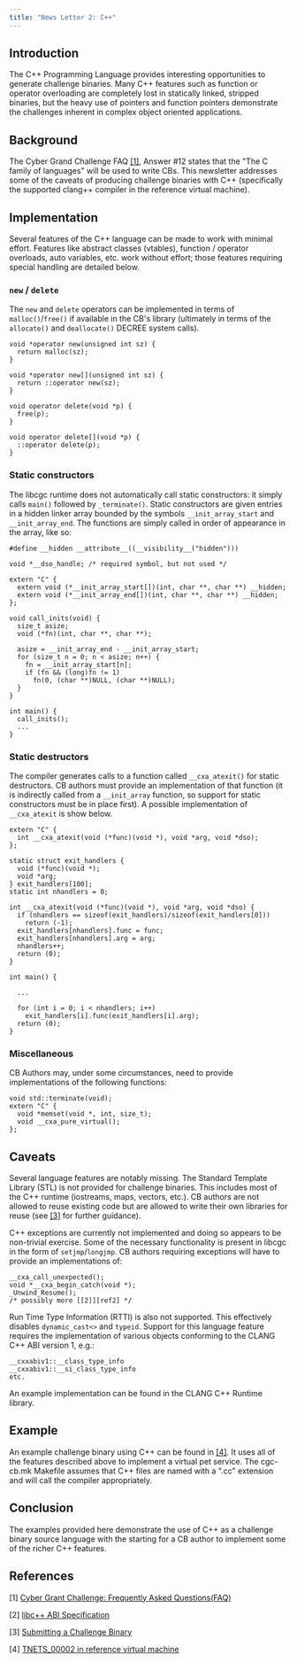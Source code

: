 ```yaml
---
title: "News Letter 2: C++"
---
```


## Introduction

The C++ Programming Language provides interesting opportunities to
generate challenge binaries. Many C++ features such as function or
operator overloading are completely lost in statically linked,
stripped binaries, but the heavy use of pointers and function pointers
demonstrate the challenges inherent in complex object oriented
applications.

## Background

The Cyber Grand Challenge FAQ [[1]][ref1], Answer #12 states that the
"The C family of languages" will be used to write CBs.  This newsletter
addresses some of the caveats of producing challenge binaries with C++
(specifically the supported clang++ compiler in the reference virtual
machine).

## Implementation

Several features of the C++ language can be made to work with minimal
effort.  Features like abstract classes (vtables), function / operator
overloads, auto variables, etc. work without effort; those features
requiring special handling are detailed below.

### `new` / `delete`

The `new` and `delete` operators can be implemented in terms of
`malloc()`/`free()` if available in the CB's library (ultimately in
terms of the `allocate()` and `deallocate()` DECREE system calls).

    void *operator new(unsigned int sz) {
      return malloc(sz);
    }

    void *operator new[](unsigned int sz) {
      return ::operator new(sz);
    }

    void operator delete(void *p) {
      free(p);
    }

    void operator delete[](void *p) {
      ::operator delete(p);
    }

### Static constructors

The libcgc runtime does not automatically call static constructors: it
simply calls `main()` followed by `_terminate()`. Static constructors are
given entries in a hidden linker array bounded by the symbols
`__init_array_start` and `__init_array_end`.  The functions are simply
called in order of appearance in the array, like so:

    #define __hidden __attribute__((__visibility__("hidden")))

    void *__dso_handle; /* required symbol, but not used */

    extern "C" {
      extern void (*__init_array_start[])(int, char **, char **) __hidden;
      extern void (*__init_array_end[])(int, char **, char **) __hidden;
    };

    void call_inits(void) {
      size_t asize;
      void (*fn)(int, char **, char **);

      asize = __init_array_end - __init_array_start;
      for (size_t n = 0; n < asize; n++) {
        fn = __init_array_start[n];
        if (fn && (long)fn != 1)
          fn(0, (char **)NULL, (char **)NULL);
      }
    }

    int main() {
      call_inits();
      ...
    }

### Static destructors

The compiler generates calls to a function called `__cxa_atexit()` for
static destructors.  CB authors must provide an implementation of that
function (it is indirectly called from a `__init_array` function, so
support for static constructors must be in place first). A possible
implementation of `__cxa_atexit` is show below.

    extern "C" {
      int __cxa_atexit(void (*func)(void *), void *arg, void *dso);
    };

    static struct exit_handlers {
      void (*func)(void *);
      void *arg;
    } exit_handlers[100];
    static int nhandlers = 0;

    int __cxa_atexit(void (*func)(void *), void *arg, void *dso) {
      if (nhandlers == sizeof(exit_handlers)/sizeof(exit_handlers[0]))
        return (-1);
      exit_handlers[nhandlers].func = func;
      exit_handlers[nhandlers].arg = arg;
      nhandlers++;
      return (0);
    }

    int main() {

      ...

      for (int i = 0; i < nhandlers; i++)
        exit_handlers[i].func(exit_handlers[i].arg);
      return (0);
    }

### Miscellaneous

CB Authors may, under some circumstances, need to provide
implementations of the following functions:

    void std::terminate(void);
    extern "C" {
      void *memset(void *, int, size_t);
      void __cxa_pure_virtual();
    };

## Caveats

Several language features are notably missing.  The Standard Template
Library (STL) is not provided for challenge binaries. This includes
most of the C++ runtime (iostreams, maps, vectors, etc.). CB authors
are not allowed to reuse existing code but are allowed to write their own
libraries for reuse (see [[3]][ref3] for further guidance).

C++ exceptions are currently not implemented and doing so appears to be
non-trivial exercise. Some of the necessary functionality is present
in libcgc in the form of `setjmp`/`longjmp`.  CB authors requiring
exceptions will have to provide an implementations of:

    __cxa_call_unexpected();
    void *__cxa_begin_catch(void *);
    _Unwind_Resume();
    /* possibly more [[2]][ref2] */

Run Time Type Information (RTTI) is also not supported. This
effectively disables `dynamic_cast<>` and `typeid`. Support for this
language feature requires the implementation of various objects
conforming to the CLANG C++ ABI version 1, e.g.:

    __cxxabiv1::__class_type_info
    __cxxabiv1::__si_class_type_info
    etc.

An example implementation can be found in the CLANG C++ Runtime library.

## Example

An example challenge binary using C++ can be found in [[4]][ref4]. It uses all
of the features described above to implement a virtual pet
service. The cgc-cb.mk Makefile assumes that C++ files are named with
a ".cc" extension and will call the compiler appropriately.

## Conclusion

The examples provided here demonstrate the use of C++ as a challenge
binary source language with the starting for a CB author to implement some of
the richer C++ features.

## References

[1] [Cyber Grant Challenge: Frequently Asked Questions(FAQ)][ref1]

[ref1]: https://cgc.darpa.mil/documents.aspx "Cyber Grand Challenge: Frequently Asked Questions (FAQ), July 24, 2014."

[2] [libc++ ABI Specification][ref2]

[ref2]: http://libcxxabi.llvm.org/spec.html "libc++ ABI Specification"

[3] [Submitting a Challenge Binary][ref3]

[ref3]: https://github.com/CyberGrandChallenge/cgc-release-documentation/blob/master/walk-throughs/submitting-a-cb.md "Submitting a Challenge Binary"

[4] [TNETS_00002 in reference virtual machine][ref4]

[ref4]: file:///usr/share/cgc-sample-challenges/examples/TNETS_00002 "TNETS_00002 in reference virtual machine"
